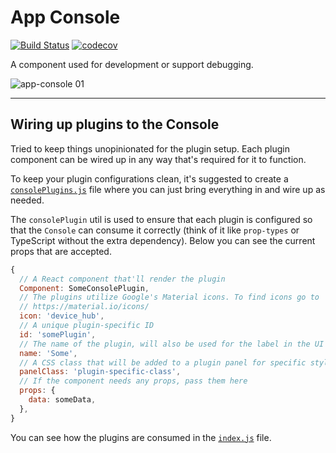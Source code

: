 # App Console

[![Build Status](https://travis-ci.org/the0neWhoKnocks/app-console.svg?branch=master)](https://travis-ci.org/the0neWhoKnocks/app-console)
[![codecov](https://codecov.io/gh/the0neWhoKnocks/app-console/branch/master/graph/badge.svg)](https://codecov.io/gh/the0neWhoKnocks/app-console)

A component used for development or support debugging.

![app-console 01](https://user-images.githubusercontent.com/344140/40260163-15e36e5a-5aae-11e8-8d15-39c369fd1b56.gif)

---

## Wiring up plugins to the Console

Tried to keep things unopinionated for the plugin setup. Each plugin
component can be wired up in any way that's required for it to function.

To keep your plugin configurations clean, it's suggested to create a
[`consolePlugins.js`][consolePluginsFile] file where you can just bring
everything in and wire up as needed.

The `consolePlugin` util is used to ensure that each plugin is configured
so that the `Console` can consume it correctly (think of it like `prop-types`
or TypeScript without the extra dependency). Below you can see the current
props that are accepted.

```js
{
  // A React component that'll render the plugin
  Component: SomeConsolePlugin,
  // The plugins utilize Google's Material icons. To find icons go to
  // https://material.io/icons/
  icon: 'device_hub',
  // A unique plugin-specific ID
  id: 'somePlugin',
  // The name of the plugin, will also be used for the label in the UI
  name: 'Some',
  // A CSS class that will be added to a plugin panel for specific styling
  panelClass: 'plugin-specific-class',
  // If the component needs any props, pass them here
  props: {
    data: someData,
  },
}
```

You can see how the plugins are consumed in the [`index.js`][indexFile] file.

[consolePluginsFile]: ./src/consolePlugins.js
[indexFile]: ./src/index.js
